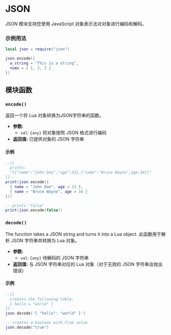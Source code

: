 # JSON

JSON 模块支持您使用 JavaScript 对象表示法对对象进行编码和解码。

### 示例用法
```lua
local json = require("json")

json.encode({
  a_string = "This is a string",
  nums = { 1, 2, 3 }
})
```

## 模块函数
### `encode()`

返回一个将 Lua 对象转换为JSON字符串的函数。

- **参数:**
  - `val`: `{any}` 将对象按照 JSON 格式进行编码
- **返回值:** 已提供对象的 JSON 字符串

#### 示例

```lua
--[[
  prints:
  "[{"name":"John Doe","age":23},{"name":"Bruce Wayne",age:34}]"
]]--
print(json.encode({
  { name = "John Doe", age = 23 },
  { name = "Bruce Wayne", age = 34 }
}))

-- prints "false"
print(json.encode(false))
```

### `decode()`

The function takes a JSON string and turns it into a Lua object.
此函数用于解析 JSON 字符串并转换为 Lua 对象。

- **参数:**
  - `val`: `{any}` 待解码的 JSON 字符串
- **返回值:** 与 JSON 字符串对应的 Lua 对象（对于无效的 JSON 字符串会抛出错误）

#### 示例

```lua
--[[
  creates the following table:
  { hello = "world" }
]]--
json.decode('{ "hello": "world" }')

-- creates a boolean with true value
json.decode("true")
```
